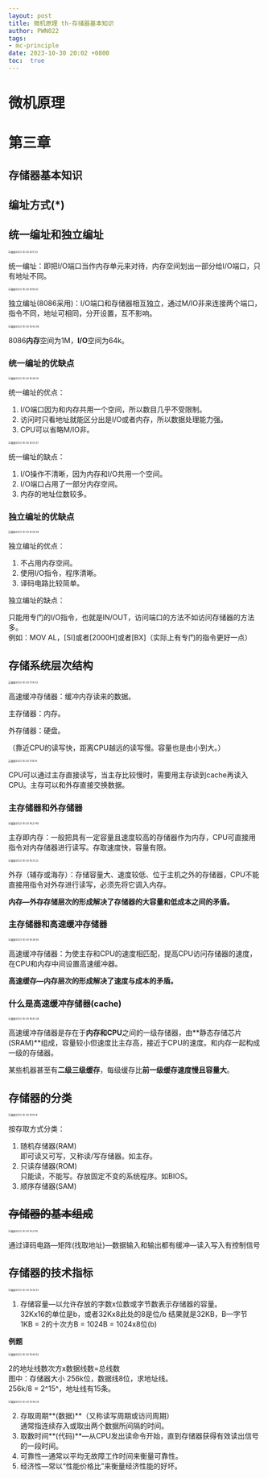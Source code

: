 ```yaml
---
layout: post
title: 微机原理 th-存储器基本知识
author: PWN022
tags:
- mc-principle
date: 2023-10-30 20:02 +0800
toc:  true
---
```


# 微机原理

# 第三章

## 存储器基本知识

## 编址方式(*)

## 统一编址和独立编址

<img src="https://cdn.jsdelivr.net/gh/PWN022/POFMC/my_screenshot/%E6%88%AA%E5%B1%8F2023-10-30%2016.11.53.png" alt="截屏2023-10-30 16.11.53" style="zoom:33%;" />

统一编址：即把I/O端口当作内存单元来对待，内存空间划出一部分给I/O端口，只有地址不同。

<img src="https://cdn.jsdelivr.net/gh/PWN022/POFMC/my_screenshot/%E6%88%AA%E5%B1%8F2023-10-30%2016.18.43.png" alt="截屏2023-10-30 16.18.43" style="zoom:33%;" />

独立编址(8086采用)：I/O端口和存储器相互独立，通过M/IO非来连接两个端口，指令不同，地址可相同，分开设置，互不影响。

<img src="https://cdn.jsdelivr.net/gh/PWN022/POFMC/my_screenshot/%E6%88%AA%E5%B1%8F2023-10-30%2016.42.08.png" alt="截屏2023-10-30 16.42.08" style="zoom:33%;" />

8086**内存**空间为1M，**I/O**空间为64k。

### 统一编址的优缺点

<img src="https://cdn.jsdelivr.net/gh/PWN022/POFMC/my_screenshot/%E6%88%AA%E5%B1%8F2023-10-30%2016.48.35.png" alt="截屏2023-10-30 16.48.35" style="zoom:33%;" />

统一编址的优点：  

1. I/O端口因为和内存共用一个空间，所以数目几乎不受限制。
2. 访问时只看地址就能区分出是I/O或者内存，所以数据处理能力强。
3. CPU可以省略M/IO非。

<img src="https://cdn.jsdelivr.net/gh/PWN022/POFMC/my_screenshot/%E6%88%AA%E5%B1%8F2023-10-30%2016.53.57.png" alt="截屏2023-10-30 16.53.57" style="zoom:33%;" />

统一编址的缺点：

1. I/O操作不清晰，因为内存和I/O共用一个空间。
2. I/O端口占用了一部分内存空间。
3. 内存的地址位数较多。

### 独立编址的优缺点

<img src="https://cdn.jsdelivr.net/gh/PWN022/POFMC/my_screenshot/%E6%88%AA%E5%B1%8F2023-10-30%2016.56.48.png" alt="截屏2023-10-30 16.56.48" style="zoom:33%;" />

独立编址的优点：

1. 不占用内存空间。
2. 使用I/O指令，程序清晰。
3. 译码电路比较简单。

独立编址的缺点：

只能用专门的I/O指令，也就是IN/OUT，访问端口的方法不如访问存储器的方法多。  
例如：MOV AL，[SI]或者[2000H]或者[BX]（实际上有专门的指令更好一点）

## 存储系统层次结构

<img src="https://cdn.jsdelivr.net/gh/PWN022/POFMC/my_screenshot/%E6%88%AA%E5%B1%8F2023-10-30%2017.14.33.png" alt="截屏2023-10-30 17.14.33" style="zoom:33%;" />

高速缓冲存储器：缓冲内存读来的数据。

主存储器：内存。

外存储器：硬盘。

（靠近CPU的读写快，距离CPU越远的读写慢。容量也是由小到大。）

<img src="https://cdn.jsdelivr.net/gh/PWN022/POFMC/my_screenshot/%E6%88%AA%E5%B1%8F2023-10-30%2017.16.14.png" alt="截屏2023-10-30 17.16.14" style="zoom:33%;" />

CPU可以通过主存直接读写，当主存比较慢时，需要用主存读到cache再读入CPU。主存可以和外存直接交换数据。

### 主存储器和外存储器

<img src="https://cdn.jsdelivr.net/gh/PWN022/POFMC/my_screenshot/%E6%88%AA%E5%B1%8F2023-10-30%2018.27.49.png" alt="截屏2023-10-30 18.27.49" style="zoom:33%;" />

主存即内存：一般把具有一定容量且速度较高的存储器作为内存，CPU可直接用指令对内存储器进行读写。存取速度快，容量有限。

<img src="https://cdn.jsdelivr.net/gh/PWN022/POFMC/my_screenshot/%E6%88%AA%E5%B1%8F2023-10-30%2018.31.22.png" alt="截屏2023-10-30 18.31.22" style="zoom:33%;" />

外存（辅存或海存）：存储容量大、速度较低、位于主机之外的存储器，CPU不能直接用指令对外存进行读写，必须先将它调入内存。

**内存—外存存储层次的形成解决了存储器的大容量和低成本之间的矛盾。**

### 主存储器和高速缓冲存储器

<img src="https://cdn.jsdelivr.net/gh/PWN022/POFMC/my_screenshot/%E6%88%AA%E5%B1%8F2023-10-30%2018.38.59.png" alt="截屏2023-10-30 18.38.59" style="zoom:33%;" />

高速缓冲存储器：为使主存和CPU的速度相匹配，提高CPU访问存储器的速度，在CPU和内存中间设置高速缓冲器。

**高速缓存—内存层次的形成解决了速度与成本的矛盾。**

### 什么是高速缓冲存储器(cache)

<img src="https://cdn.jsdelivr.net/gh/PWN022/POFMC/my_screenshot/%E6%88%AA%E5%B1%8F2023-10-30%2018.43.26.png" alt="截屏2023-10-30 18.43.26" style="zoom:33%;" />

高速缓冲存储器是存在于**内存和CPU**之间的一级存储器，由**静态存储芯片(SRAM)**组成，容量较小但速度比主存高，接近于CPU的速度。和内存一起构成一级的存储器。

某些机器甚至有**二级三级缓存**，每级缓存比**前一级缓存速度慢且容量大**。

## 存储器的分类

<img src="https://cdn.jsdelivr.net/gh/PWN022/POFMC/my_screenshot/%E6%88%AA%E5%B1%8F2023-10-30%2019.19.14.png" alt="截屏2023-10-30 19.19.14" style="zoom:33%;" />

按存取方式分类：

1. 随机存储器(RAM)  
   即可读又可写，又称读/写存储器。如主存。
2. 只读存储器(ROM)  
   只能读，不能写。存放固定不变的系统程序。如BIOS。
3. 顺序存储器(SAM)

## ~~存储器的基本组成~~

<img src="https://cdn.jsdelivr.net/gh/PWN022/POFMC/my_screenshot/%E6%88%AA%E5%B1%8F2023-10-30%2019.27.16.png" alt="截屏2023-10-30 19.27.16" style="zoom:33%;" />

通过译码电路—矩阵(找取地址)—数据输入和输出都有缓冲—读入写入有控制信号

## 存储器的技术指标

<img src="https://cdn.jsdelivr.net/gh/PWN022/POFMC/my_screenshot/%E6%88%AA%E5%B1%8F2023-10-30%2019.30.53.png" alt="截屏2023-10-30 19.30.53" style="zoom:33%;" />

1. 存储容量—以允许存放的字数x位数或字节数表示存储器的容量。  
   32Kx16的单位是b，或者32Kx8此处的8是位/b 结果就是32KB，B—字节  
   1KB = 2的十次方B = 1024B = 1024x8位(b)

**例题**

<img src="https://cdn.jsdelivr.net/gh/PWN022/POFMC/my_screenshot/%E6%88%AA%E5%B1%8F2023-10-30%2019.40.52.png" alt="截屏2023-10-30 19.40.52" style="zoom: 33%;" />

2的地址线数次方x数据线数=总线数  
图中：存储器大小 256k位，数据线8位，求地址线。  
256k/8 = 2^15^，地址线有15条。

<img src="https://cdn.jsdelivr.net/gh/PWN022/POFMC/my_screenshot/%E6%88%AA%E5%B1%8F2023-10-30%2019.48.29.png" alt="截屏2023-10-30 19.48.29" style="zoom:33%;" />

2. 存取周期**(数据)**（又称读写周期或访问周期）  
   通常指连续存入或取出两个数据所间隔的时间。
3. 取数时间**(代码)**—从CPU发出读命令开始，直到存储器获得有效读出信号的一段时间。
4. 可靠性—通常以平均无故障工作时间来衡量可靠性。
5. 经济性—常以“性能价格比”来衡量经济性能的好坏。
